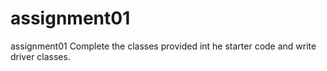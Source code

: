 # assignment01
assignment01
Complete the classes provided int he starter code and write driver classes.
